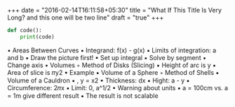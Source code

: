 +++
date = "2016-02-14T16:11:58+05:30"
title = "What If This Title Is Very Long? and this one will be two line"
draft = "true"
+++

```python
def code():
	print(code)
```
<!--more-->
•	Areas Between Curves
▪	Integrand: f(x) - g(x)
▪	Limits of integration: a and b
▪	Draw the picture first!
▪	Set up integral
▪	Solve by segment
▪	Change axis
•	Volumes
◦	Method of Disks (Slicing)
▪	Height of arc is y
▪	Area of slice is 𝜋y2
▪	Example
▪	Volume of a Sphere
◦	Method of Shells
▪	Volume of a Cauldron
▪	, y = x2
▪	Thickness: dx
▪	Hight: a - y
▪	Circumference: 2𝜋x
▪	Limit: 0, a^1/2
▪	Warning about units
▪	a = 100cm vs. a = 1m give different result
▪	The result is not scalable




